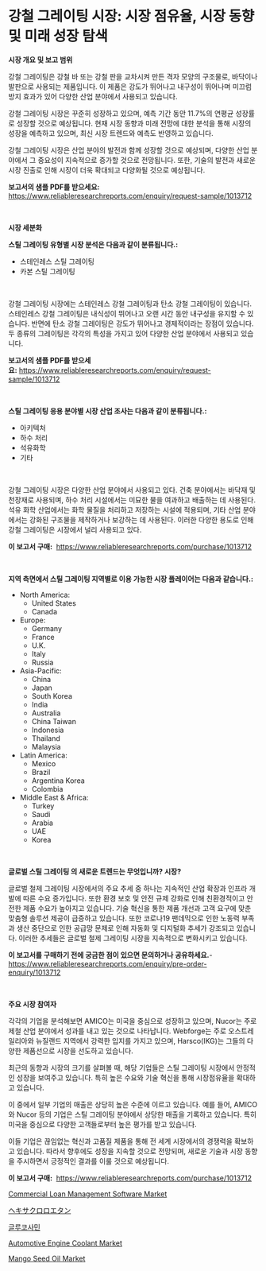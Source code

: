 <p><h1>강철 그레이팅 시장: 시장 점유율, 시장 동향 및 미래 성장 탐색</h1></p><p><strong>시장 개요 및 보고 범위</strong></p>
<p><p>강철 그레이팅은 강철 바 또는 강철 판을 교차시켜 만든 격자 모양의 구조물로, 바닥이나 발판으로 사용되는 제품입니다. 이 제품은 강도가 뛰어나고 내구성이 뛰어나며 미끄럼 방지 효과가 있어 다양한 산업 분야에서 사용되고 있습니다.</p><p>강철 그레이팅 시장은 꾸준히 성장하고 있으며, 예측 기간 동안 11.7%의 연평균 성장률로 성장할 것으로 예상됩니다. 현재 시장 동향과 미래 전망에 대한 분석을 통해 시장의 성장을 예측하고 있으며, 최신 시장 트렌드와 예측도 반영하고 있습니다.</p><p>강철 그레이팅 시장은 산업 분야의 발전과 함께 성장할 것으로 예상되며, 다양한 산업 분야에서 그 중요성이 지속적으로 증가할 것으로 전망됩니다. 또한, 기술의 발전과 새로운 시장 진출로 인해 시장이 더욱 확대되고 다양화될 것으로 예상됩니다.</p></p>
<p><strong>보고서의 샘플 PDF를 받으세요:</strong> <a href="https://www.reliableresearchreports.com/enquiry/request-sample/1013712">https://www.reliableresearchreports.com/enquiry/request-sample/1013712</a></p>
<p>&nbsp;</p>
<p><strong>시장 세분화</strong></p>
<p><strong>스틸 그레이팅 유형별 시장 분석은 다음과 같이 분류됩니다.:</strong></p>
<p><ul><li>스테인레스 스틸 그레이팅</li><li>카본 스틸 그레이팅</li></ul></p>
<p>&nbsp;</p>
<p><p>강철 그레이팅 시장에는 스테인레스 강철 그레이팅과 탄소 강철 그레이팅이 있습니다. 스테인레스 강철 그레이팅은 내식성이 뛰어나고 오랜 시간 동안 내구성을 유지할 수 있습니다. 반면에 탄소 강철 그레이팅은 강도가 뛰어나고 경제적이라는 장점이 있습니다. 두 종류의 그레이팅은 각각의 특성을 가지고 있어 다양한 산업 분야에서 사용되고 있습니다.</p></p>
<p><strong>보고서의 샘플 PDF를 받으세요:</strong>&nbsp;<a href="https://www.reliableresearchreports.com/enquiry/request-sample/1013712">https://www.reliableresearchreports.com/enquiry/request-sample/1013712</a></p>
<p>&nbsp;</p>
<p><strong> 스틸 그레이팅 응용 분야별 시장 산업 조사는 다음과 같이 분류됩니다.:</strong></p>
<p><ul><li>아키텍처</li><li>하수 처리</li><li>석유화학</li><li>기타</li></ul></p>
<p>&nbsp;</p>
<p><p>강철 그레이팅 시장은 다양한 산업 분야에서 사용되고 있다. 건축 분야에서는 바닥재 및 천장재로 사용되며, 하수 처리 시설에서는 미묘한 물을 여과하고 배출하는 데 사용된다. 석유 화학 산업에서는 화학 물질을 처리하고 저장하는 시설에 적용되며, 기타 산업 분야에서는 강화된 구조물을 제작하거나 보강하는 데 사용된다. 이러한 다양한 용도로 인해 강철 그레이팅은 시장에서 널리 사용되고 있다.</p></p>
<p><strong>이 보고서 구매:</strong>&nbsp; <a href="https://www.reliableresearchreports.com/purchase/1013712">https://www.reliableresearchreports.com/purchase/1013712</a></p>
<p>&nbsp;</p>
<p><strong>지역 측면에서 스틸 그레이팅 지역별로 이용 가능한 시장 플레이어는 다음과 같습니다.:</strong></p>
<p><ul>
    <li>
        North America:
        <ul>
            <li>United States</li>
            <li>Canada</li>
        </ul>
    </li>
    <li>
        Europe:
        <ul>
            <li>Germany</li>
            <li>France</li>
            <li>U.K.</li>
            <li>Italy</li>
            <li>Russia</li>
        </ul>
    </li>
    <li>
        Asia-Pacific:
        <ul>
            <li>China</li>
            <li>Japan</li>
            <li>South Korea</li>
            <li>India</li>
            <li>Australia</li>
            <li>China Taiwan</li>
            <li>Indonesia</li>
            <li>Thailand</li>
            <li>Malaysia</li>
        </ul>
    </li>
    <li>
        Latin America:
        <ul>
            <li>Mexico</li>
            <li>Brazil</li>
            <li>Argentina Korea</li>
            <li>Colombia</li>
        </ul>
    </li>
    <li>
        Middle East & Africa:
        <ul>
            <li>Turkey</li>
            <li>Saudi</li>
            <li>Arabia</li>
            <li>UAE</li>
            <li>Korea</li>
        </ul>
    </li>
    </ul></p>
<p>&nbsp;</p>
<p><strong>글로벌 스틸 그레이팅 의 새로운 트렌드는 무엇입니까? 시장?</strong></p>
<p><p>글로벌 철제 그레이팅 시장에서의 주요 추세 중 하나는 지속적인 산업 확장과 인프라 개발에 따른 수요 증가입니다. 또한 환경 보호 및 안전 규제 강화로 인해 친환경적이고 안전한 제품 수요가 높아지고 있습니다. 기술 혁신을 통한 제품 개선과 고객 요구에 맞춘 맞춤형 솔루션 제공이 급증하고 있습니다. 또한 코로나19 팬데믹으로 인한 노동력 부족과 생산 중단으로 인한 공급망 문제로 인해 자동화 및 디지털화 추세가 강조되고 있습니다. 이러한 추세들은 글로벌 철제 그레이팅 시장을 지속적으로 변화시키고 있습니다.</p></p>
<p><strong>이 보고서를 구매하기 전에 궁금한 점이 있으면 문의하거나 공유하세요.</strong>- <a href="https://www.reliableresearchreports.com/enquiry/pre-order-enquiry/1013712">https://www.reliableresearchreports.com/enquiry/pre-order-enquiry/1013712</a></p>
<p>&nbsp;</p>
<p><strong>주요 시장 참여자</strong></p>
<p><p>각각의 기업을 분석해보면 AMICO는 미국을 중심으로 성장하고 있으며, Nucor는 주로 제철 산업 분야에서 성과를 내고 있는 것으로 나타납니다. Webforge는 주로 오스트레일리아와 뉴질랜드 지역에서 강력한 입지를 가지고 있으며, Harsco(IKG)는 그들의 다양한 제품선으로 시장을 선도하고 있습니다.</p><p>최근의 동향과 시장의 크기를 살펴볼 때, 해당 기업들은 스틸 그레이팅 시장에서 안정적인 성장을 보여주고 있습니다. 특히 높은 수요와 기술 혁신을 통해 시장점유율을 확대하고 있습니다.</p><p>이 중에서 일부 기업의 매출은 상당히 높은 수준에 이르고 있습니다. 예를 들어, AMICO와 Nucor 등의 기업은 스틸 그레이팅 분야에서 상당한 매출을 기록하고 있습니다. 특히 미국을 중심으로 다양한 고객들로부터 높은 평가를 받고 있습니다.</p><p>이들 기업은 끊임없는 혁신과 고품질 제품을 통해 전 세계 시장에서의 경쟁력을 확보하고 있습니다. 따라서 향후에도 성장을 지속할 것으로 전망되며, 새로운 기술과 시장 동향을 주시하면서 긍정적인 결과를 이룰 것으로 예상됩니다.</p></p>
<p><strong>이 보고서 구매:</strong>&nbsp;&nbsp;<a href="https://www.reliableresearchreports.com/purchase/1013712">https://www.reliableresearchreports.com/purchase/1013712</a></p>
<p><p><a href="https://gamy-alyssum-396.notion.site/Commercial-Loan-Management-Software-Market-Size-Share-Trends-Analysis-Report-By-Material-By-Type-e8a35f55aa86463896c4549c0879cb08">Commercial Loan Management Software Market</a></p><p><a href="https://github.com/cnnriuez22368/Market-Research-Report-List-1/blob/main/7484721189950.md">ヘキサクロロエタン</a></p><p><a href="https://github.com/crfsywufhm81415/Market-Research-Report-List-1/blob/main/5756591189824.md">글루코사민</a></p><p><a href="https://issuu.com/reportprime-2/docs/automotive-engine-coolant-market-size-2030.pptx">Automotive Engine Coolant Market</a></p><p><a href="https://view.publitas.com/reportprime-1/mango-seed-oil-market-research-report-reveals-the-latest-trends-and-opportunities-of-this-market-for-period-from-2023-2030/">Mango Seed Oil Market</a></p></p>
